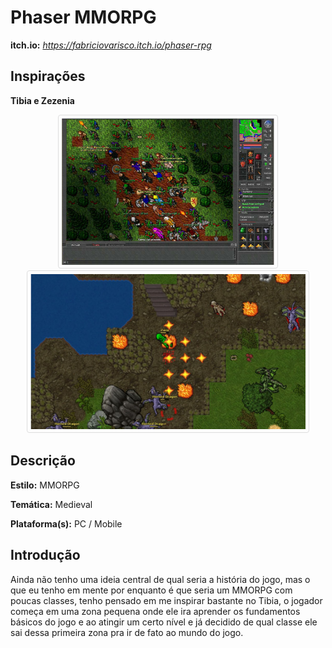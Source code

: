 ##
# **Phaser MMORPG**

**itch.io:** _https://fabriciovarisco.itch.io/phaser-rpg_

## Inspirações

**Tibia e Zezenia**

<p align="center">
<img src="./doc/tibia.jpg" width="340px"  style="border: 1px solid #ddd; border-radius: 4px;padding: 5px;"/>
<img src="./doc/zezenia.jpg" width="440px" style="border: 1px solid #ddd;border-radius: 4px;padding: 5px;"/>
</p>




## Descrição

**Estilo:** MMORPG

**Temática:** Medieval

**Plataforma(s):** PC / Mobile

## Introdução
Ainda não tenho uma ideia central de qual seria a história do jogo, mas o que eu tenho em mente por enquanto é que seria um MMORPG com poucas classes, tenho pensado em me inspirar bastante no Tibia, o jogador começa em uma zona pequena onde ele ira aprender os fundamentos básicos do jogo e ao atingir um certo nível e já decidido de qual classe ele sai dessa primeira zona pra ir de fato ao mundo do jogo.

